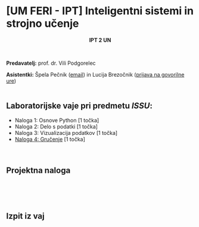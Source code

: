 # [UM FERI - IPT] Inteligentni sistemi in strojno učenje

<p align="center">
  <b>IPT 2 UN <br/></b>
</p>
<br/>

**Predavatelj:** prof. dr. Vili Podgorelec

**Asistentki:** Špela Pečnik ([email](mailto:spela.pecnik@tutamail.com)) in Lucija Brezočnik ([prijava na govorilne ure](https://calendly.com/lucija-brezocnik/30min))<br/><br/>

## Laboratorijske vaje pri predmetu *ISSU*:
- Naloga 1: Osnove Python [1 točka]
- Naloga 2: Delo s podatki [1 točka]
- Naloga 3: Vizualizacija podatkov [1 točka]
- [Naloga 4: Gručenje](<Naloge/Naloga 4/Naloga 4.md>) [1 točka]
<br/><br/><br/>

## Projektna naloga
<br/><br/><br/>

## Izpit iz vaj

<br/><br/><br/>
